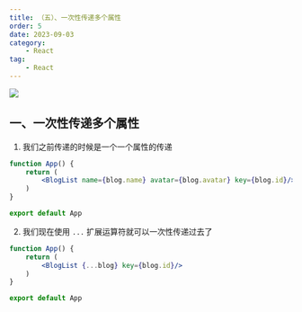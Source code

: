 ```yaml
---
title: （五）、一次性传递多个属性
order: 5
date: 2023-09-03
category:
    - React
tag: 
    - React
---
```


![](https://image.zswei.xyz/img/20230828152152.png)

## 一、一次性传递多个属性

1. 我们之前传递的时候是一个一个属性的传递
```jsx
function App() {
    return (
        <BlogList name={blog.name} avatar={blog.avatar} key={blog.id}/>
    )
}

export default App
```

2. 我们现在使用 `...` 扩展运算符就可以一次性传递过去了
```jsx
function App() {
    return (
        <BlogList {...blog} key={blog.id}/>
    )
}

export default App
```
